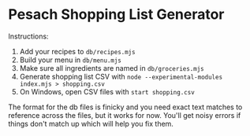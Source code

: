 # Pesach Shopping List Generator

Instructions:

1. Add your recipes to `db/recipes.mjs`
2. Build your menu in `db/menu.mjs`
3. Make sure all ingredients are named in `db/groceries.mjs`
4. Generate shopping list CSV with `node --experimental-modules index.mjs > shopping.csv`
5. On Windows, open CSV files with `start shopping.csv`

The format for the db files is finicky and you need exact text matches to reference
across the files, but it works for now. You'll get noisy errors if things don't
match up which will help you fix them.
